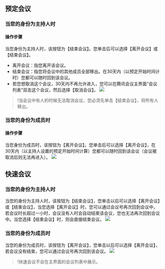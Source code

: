 ## 预定会议
### 当您的身份为主持人时
#### 操作步骤
当您身份为主持人时，该按钮为【结束会议】。您单击后可以选择【离开会议】或【结束会议】。
- 离开会议：指您离开该会议。
- 结束会议：指您将会议中的其他成员全部移出。在30天内（以预定开始时间计时）您都可以随时回到该会议。
- 若您想取消这个会议，30天内不再允许进入，您可以在腾讯会议主界面“会议列表”双击这个会议，然后选择【取消会议】。
![](https://main.qcloudimg.com/raw/169be636d9270010e3a4760a71f58a87.jpg)

>!当会议中有人的时候无法取消会议，您必须先单击【结束会议】，将所有人移出。

### 当您的身份为成员时
#### 操作步骤
当您身份为成员时，该按钮为【离开会议】。您单击后可以选择【离开会议】，在30天内（以主持人设置的预定开始时间计算）您都可以随时回到该会议（会议被取消后则无法再进入）。
![](https://main.qcloudimg.com/raw/8bdadc242602ff9e9ed9da7c7b53e096.jpg)

## 快速会议
### 当您的身份为主持人时
当您的身份为主持人时，该按钮为【结束会议】，您单击以后可以选择【离开会议】或【结束会议】，当您选择【离开会议】时，您可以通过会议号再次回到会议中，若会议时长超过一小时，会议没有人时会自动结束该会议，您也无法再次回到会议中。当您选择【结束会议】时，则会直接结束会议。
![](https://main.qcloudimg.com/raw/169be636d9270010e3a4760a71f58a87.jpg)
### 当您的身份为成员时
当您的身份为成员时，该按钮为【离开会议】，您单击以后可以选择【离开会议】，若会议没有结束，您可以通过会议号再次回到该会议。
![](https://main.qcloudimg.com/raw/8bdadc242602ff9e9ed9da7c7b53e096.jpg)
>!快速会议不会在主界面的会议列表中展示。
